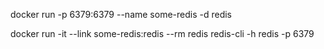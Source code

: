docker run -p 6379:6379 --name some-redis -d redis

docker run -it --link some-redis:redis --rm redis redis-cli -h redis -p 6379

